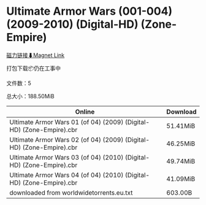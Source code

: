 # Ultimate Armor Wars (001-004) (2009-2010) (Digital-HD) (Zone-Empire)

[磁力链接⬇Magnet Link](magnet:?xt=urn:btih:45229abbaf67e8b78c671a860827bdc0669cf718&dn=Ultimate%20Armor%20Wars%20%28001-004%29%20%282009-2010%29%20%28Digital-HD%29%20%28Zone-Empire%29)

打包下载📦仍在工事中

文件数：5

总大小：188.50MiB

Online | Download
--- | ---
Ultimate Armor Wars 01 (of 04) (2009) (Digital-HD) (Zone-Empire).cbr | 51.41MiB
Ultimate Armor Wars 02 (of 04) (2009) (Digital-HD) (Zone-Empire).cbr | 46.25MiB
Ultimate Armor Wars 03 (of 04) (2010) (Digital-HD) (Zone-Empire).cbr | 49.74MiB
Ultimate Armor Wars 04 (of 04) (2010) (Digital-HD) (Zone-Empire).cbr | 41.09MiB
downloaded from worldwidetorrents.eu.txt | 603.00B